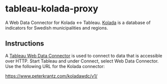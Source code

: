 # tableau-kolada-proxy
A Web Data Connector for Kolada &lt;-> Tableau. [Kolada](https://kolada.se/) is a database of indicators for Swedish municipalities and regions.

Instructions
------------

A [Tableau Web Data Connector](https://help.tableau.com/current/pro/desktop/en-us/examples_web_data_connector.htm) is used to connect to data that is accessible over HTTP. Start Tableau and under Connect, select Web Data Connector. Use the following URL for the Kolada connector:

https://www.peterkrantz.com/koladawdc/v1/

